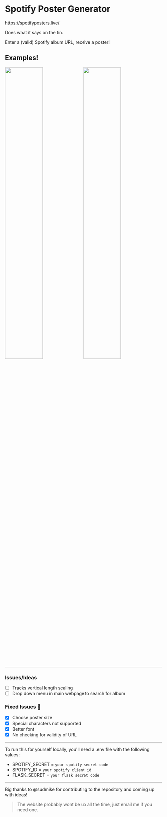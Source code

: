 # Spotify Poster Generator

https://spotifyposters.live/

Does what it says on the tin.

Enter a (valid) Spotify album URL, receive a poster!

## Examples!

<p float="center">
  <img src="images/Honestly,_Nevermind_dark_poster.png" width="49%" />
  <img src="images/結束バンド_light_poster.png" width="49%" /> 
</p>

---

### Issues/Ideas
- [ ] Tracks vertical length scaling
- [ ] Drop down menu in main webpage to search for album
  
### Fixed Issues 🎉
- [x] Choose poster size
- [x] Special characters not supported
- [x] Better font
- [x] No checking for validity of URL
---
To run this for yourself locally, you'll need a .env file with the following values:
- SPOTIFY_SECRET = `your spotify secret code`
- SPOTIFY_ID = `your spotify client id`
- FLASK_SECRET = `your flask secret code`

---
Big thanks to @sudmike for contributing to the repository and coming up with ideas!
> The website probably wont be up all the time, just email me if you need one.
